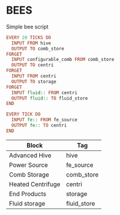 # BEES
Simple bee script
``` Haskell
EVERY 20 TICKS DO
  INPUT FROM hive
  OUTPUT TO comb_store
FORGET
  INPUT configurable_comb FROM comb_store
  OUTPUT TO centri
FORGET
  INPUT FROM centri
  OUTPUT TO storage
FORGET
  INPUT fluid:: FROM centri
  OUTPUT fluid:: TO fluid_store
END

EVERY TICK DO
  INPUT fe:: FROM fe_source
  OUTPUT fe:: TO centri
END
```

| Block | Tag  |
|-|-|
| Advanced Hive | hive |
| Power Source  | fe_source |
| Comb Storage | comb_store |
| Heated Centrifuge | centri |
| End Products | storage |
| Fluid storage | fluid_store |

